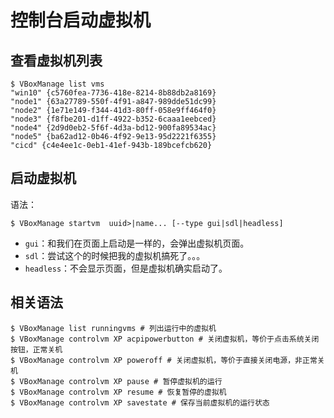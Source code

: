 # 控制台启动虚拟机

## 查看虚拟机列表

```shell
$ VBoxManage list vms
"win10" {c5760fea-7736-418e-8214-8b88db2a8169}
"node1" {63a27789-550f-4f91-a847-989dde51dc99}
"node2" {1e71e149-f344-41d3-80ff-058e9ff464f0}
"node3" {f8fbe201-d1ff-4922-b352-6caaa1eebced}
"node4" {2d9d0eb2-5f6f-4d3a-bd12-900fa89534ac}
"node5" {ba62ad12-0b46-4f92-9e13-95d2221f6355}
"cicd" {c4e4ee1c-0eb1-41ef-943b-189bcefcb620}
```

## 启动虚拟机

语法：

```shell
$ VBoxManage startvm  uuid>|name... [--type gui|sdl|headless]
```

* `gui`：和我们在页面上启动是一样的，会弹出虚拟机页面。
* `sdl`：尝试这个的时候把我的虚拟机搞死了。。。
* `headless`：不会显示页面，但是虚拟机确实启动了。

## 相关语法

```shell
$ VBoxManage list runningvms # 列出运行中的虚拟机
$ VBoxManage controlvm XP acpipowerbutton # 关闭虚拟机，等价于点击系统关闭按钮，正常关机
$ VBoxManage controlvm XP poweroff # 关闭虚拟机，等价于直接关闭电源，非正常关机
$ VBoxManage controlvm XP pause # 暂停虚拟机的运行
$ VBoxManage controlvm XP resume # 恢复暂停的虚拟机
$ VBoxManage controlvm XP savestate # 保存当前虚拟机的运行状态
```
